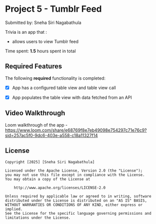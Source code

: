 # Project 5 - Tumblr Feed

Submitted by: Sneha Siri Nagabathula 

Trivia is an app that  :
- allows users to view Tumblr feed

Time spent: **1.5** hours spent in total

## Required Features

The following **required** functionality is completed:

- [x] App has a configured table view and table view call
- [x] App populates the table view with data fetched from an API





## Video Walkthrough

Loom walkthrough of the app - https://www.loom.com/share/e68769f8e7eb49098e754297c71e76c9?sid=257ac5f0-9dc6-403e-a558-c18a11327f14 

## License

    Copyright [2025] [Sneha Siri Nagabathula]

    Licensed under the Apache License, Version 2.0 (the "License");
    you may not use this file except in compliance with the License.
    You may obtain a copy of the License at

        http://www.apache.org/licenses/LICENSE-2.0

    Unless required by applicable law or agreed to in writing, software
    distributed under the License is distributed on an "AS IS" BASIS,
    WITHOUT WARRANTIES OR CONDITIONS OF ANY KIND, either express or implied.
    See the License for the specific language governing permissions and
    limitations under the License.

